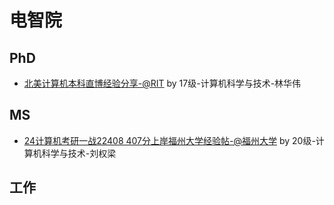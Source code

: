 # 电智院

## PhD

- [北美计算机本科直博经验分享-@RIT](application-result/elec-ai/phd-lhw.md) by 17级-计算机科学与技术-林华伟

## MS

- [24计算机考研一战22408 407分上岸福州大学经验帖-@福州大学](https://zhuanlan.zhihu.com/p/692166294?utm_medium=social&utm_psn=1770099897645486080&utm_source=qq) by 20级-计算机科学与技术-刘权梁

## 工作
